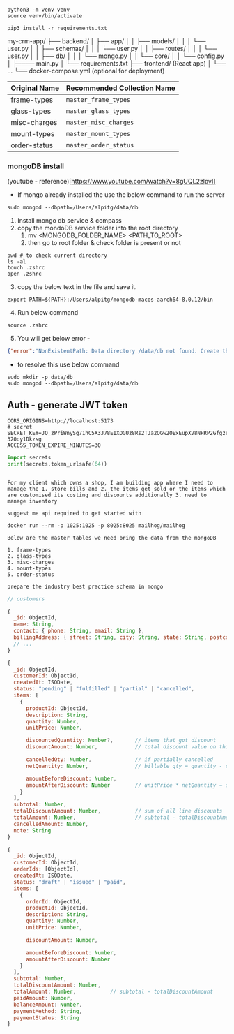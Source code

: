 ```shell

python3 -m venv venv
source venv/bin/activate

pip3 install -r requirements.txt

```

my-crm-app/
├── backend/
│ ├── app/
│ │ ├── models/
│ │ │ └── user.py
│ │ ├── schemas/
│ │ │ └── user.py
│ │ ├── routes/
│ │ │ └── user.py
│ │ ├── db/
│ │ │ └── mongo.py
│ │ └── core/
│ │ └── config.py
│ ├──── main.py
│ └── requirements.txt
├── frontend/ (React app)
│ └── ...
└── docker-compose.yml (optional for deployment)


| Original Name | Recommended Collection Name |
| ------------- | --------------------------- |
| frame-types   | `master_frame_types`        |
| glass-types   | `master_glass_types`        |
| misc-charges  | `master_misc_charges`       |
| mount-types   | `master_mount_types`        |
| order-status  | `master_order_status`       |






<!-- mondoDB install -->

### mongoDB install
(youtube - reference)[https://www.youtube.com/watch?v=8gUQL2zlpvI]

- If mongo already installed the use the below command to run the server
```shell
sudo mongod --dbpath=/Users/alpitg/data/db
```


1. Install mongo db service & compass
2. copy the mondoDB service folder into the root directory
   1. mv <MONGODB_FOLDER_NAME> <PATH_TO_ROOT>
   2. then go to root folder & check folder is present or not

```shell
pwd # to check current directory
ls -al
touch .zshrc
open .zshrc
```

3. copy the below text in the file and save it.
 
```shell
export PATH=${PATH}:/Users/alpitg/mongodb-macos-aarch64-8.0.12/bin
```
4. Run below command
```shell
source .zshrc
```
5. You will get below error -
```json
{"error":"NonExistentPath: Data directory /data/db not found. Create the missing directory or specify another path using (1) the --dbpath command line option, or (2) by adding the 'storage.dbPath' option in the configuration file."}}
```
 - to resolve this use below command 
```shell
sudo mkdir -p data/db
sudo mongod --dbpath=/Users/alpitg/data/db

```

## Auth - generate JWT token

```.env
CORS_ORIGINS=http://localhost:5173
# secret
SECRET_KEY=JO_zPriWnySg71hC5X3J78EIXOGUz8Rs2TJa2OGw2OExEupXV8NFRP2Gfgz8hHtBiuqq12aoIr-320oy1Dkzsg
ACCESS_TOKEN_EXPIRE_MINUTES=30
```

```py
import secrets
print(secrets.token_urlsafe(64))
```



<!-- prompts -->

```shell

For my client which owns a shop, I am building app where I need to manage the 1. store bills and 2. the items get sold or the items which are customised its costing and discounts additionally 3. need to manage inventory 

suggest me api required to get started with
```


<!-- email -->
```shell
docker run --rm -p 1025:1025 -p 8025:8025 mailhog/mailhog
```


```shell
Below are the master tables we need bring the data from the mongoDB

1. frame-types
2. glass-types
3. misc-charges
4. mount-types
5. order-status

prepare the industry best practice schema in mongo
```

  
```js
// customers

{
  _id: ObjectId,
  name: String,
  contact: { phone: String, email: String },
  billingAddress: { street: String, city: String, state: String, postcode: String, country: String },
  // ...
}
```

<!-- orders -->
```js
{
  _id: ObjectId,
  customerId: ObjectId,
  createdAt: ISODate,
  status: "pending" | "fulfilled" | "partial" | "cancelled",
  items: [
    {
      productId: ObjectId,
      description: String,
      quantity: Number,
      unitPrice: Number,

      discountedQuantity: Number?,       // items that got discount
      discountAmount: Number,            // total discount value on this line

      cancelledQty: Number,              // if partially cancelled
      netQuantity: Number,               // billable qty = quantity - cancelledQty

      amountBeforeDiscount: Number,
      amountAfterDiscount: Number        // unitPrice * netQuantity − discountAmount
    }
  ],
  subtotal: Number,
  totalDiscountAmount: Number,           // sum of all line discounts
  totalAmount: Number,                   // subtotal - totalDiscountAmount
  cancelledAmount: Number,
  note: String
}
```

<!-- invoices -->
```js
{
  _id: ObjectId,
  customerId: ObjectId,
  orderIds: [ObjectId],
  createdAt: ISODate,
  status: "draft" | "issued" | "paid",
  items: [
    {
      orderId: ObjectId,
      productId: ObjectId,
      description: String,
      quantity: Number,
      unitPrice: Number,

      discountAmount: Number,

      amountBeforeDiscount: Number,
      amountAfterDiscount: Number
    }
  ],
  subtotal: Number,
  totalDiscountAmount: Number,
  totalAmount: Number,           // subtotal - totalDiscountAmount
  paidAmount: Number,
  balanceAmount: Number,
  paymentMethod: String,
  paymentStatus: String
}

```